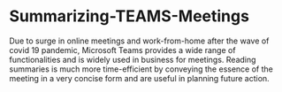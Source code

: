 # Summarizing-TEAMS-Meetings
Due to surge in online meetings and work-from-home after the wave of covid 19 pandemic, Microsoft Teams provides a wide range of functionalities and is widely used in business for meetings. Reading summaries is much more time-efficient by conveying the essence of the meeting in a very concise form and are useful in planning future action.
